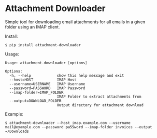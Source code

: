 # Attachment Downloader
Simple tool for downloading email attachments for all emails in a given folder using an IMAP client.

Install:

    $ pip install attachment-downloader

Usage:

    Usage: attachment-downloader [options]

    Options:
      -h, --help            show this help message and exit
      --host=HOST           IMAP Host
      --username=USERNAME   IMAP Username
      --password=PASSWORD   IMAP Password
      --imap-folder=IMAP_FOLDER
                            IMAP Folder to extract attachments from
      --output=DOWNLOAD_FOLDER
                            Output directory for attachment download

Example:

    $ attachment-downloader --host imap.example.com --username mail@example.com --password pa55word --imap-folder invoices --output ~/Downloads